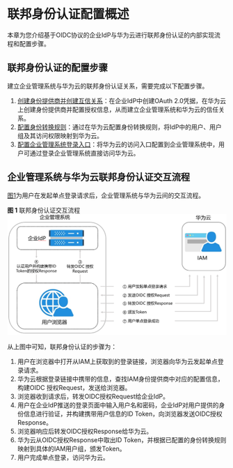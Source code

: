 # 联邦身份认证配置概述<a name="iam_08_0010"></a>

本章为您介绍基于OIDC协议的企业IdP与华为云进行联邦身份认证的内部实现流程和配置步骤。

## 联邦身份认证的配置步骤<a name="zh-cn_topic_0175818705_section265513151533"></a>

建立企业管理系统与华为云的联邦身份认证关系，需要完成以下配置步骤。

1.  [创建身份提供商并创建互信关系](步骤1-创建身份提供商-1.md)：在企业IdP中创建OAuth 2.0凭据，在华为云上创建身份提供商并配置授权信息，从而建立企业管理系统和华为云的信任关系。
2.  [配置身份转换规则](步骤2-配置身份转换规则-2.md)：通过在华为云配置身份转换规则，将IdP中的用户、用户组及其访问权限映射到华为云。
3.  [配置企业管理系统登录入口](（可选）步骤4-配置企业管理系统登录入口-3.md)：将华为云的访问入口配置到企业管理系统中，用户可通过登录企业管理系统直接访问华为云。

## 企业管理系统与华为云联邦身份认证交互流程<a name="zh-cn_topic_0175818705_section7468191134310"></a>

[图1](#fig19117165554910)为用户在发起单点登录请求后，企业管理系统与华为云间的交互流程。

**图 1**  联邦身份认证交互流程<a name="fig19117165554910"></a>  
![](figures/联邦身份认证交互流程-7.png "联邦身份认证交互流程-7")

从上图中可知，联邦身份认证的步骤为：

1.  用户在浏览器中打开从IAM上获取到的登录链接，浏览器向华为云发起单点登录请求。
2.  华为云根据登录链接中携带的信息，查找IAM身份提供商中对应的配置信息，构建OIDC 授权Request，发送给浏览器。
3.  浏览器收到请求后，转发OIDC授权Request给企业IdP。
4.  用户在企业IdP推送的登录页面中输入用户名和密码，企业IdP对用户提供的身份信息进行验证，并构建携带用户信息的ID Token，向浏览器发送OIDC授权Response。
5.  浏览器响应后转发OIDC授权Response给华为云。
6.  华为云从OIDC授权Response中取出ID Token，并根据已配置的身份转换规则映射到具体的IAM用户组，颁发Token。
7.  用户完成单点登录，访问华为云。

